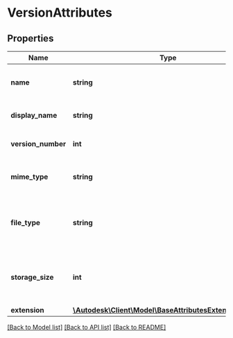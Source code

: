 # VersionAttributes

## Properties
Name | Type | Description | Notes
------------ | ------------- | ------------- | -------------
**name** | **string** | filename used when synced to local disk | 
**display_name** | **string** | displayable name of the version | 
**version_number** | **int** | version number of this version | 
**mime_type** | **string** | mimetype of the version&#x60;s content | [optional] 
**file_type** | **string** | file type, only present if this version represents a file | [optional] 
**storage_size** | **int** | file size in bytes, only present if this version represents a file | [optional] 
**extension** | [**\Autodesk\Client\Model\BaseAttributesExtensionObject**](BaseAttributesExtensionObject.md) |  | 

[[Back to Model list]](../README.md#documentation-for-models) [[Back to API list]](../README.md#documentation-for-api-endpoints) [[Back to README]](../README.md)


